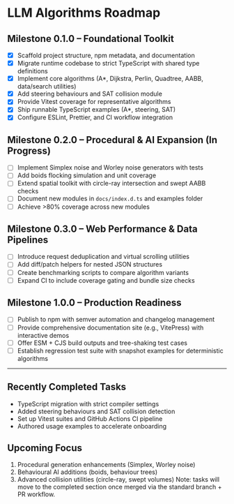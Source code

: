 # LLM Algorithms Roadmap

## Milestone 0.1.0 – Foundational Toolkit
- [x] Scaffold project structure, npm metadata, and documentation
- [x] Migrate runtime codebase to strict TypeScript with shared type definitions
- [x] Implement core algorithms (A*, Dijkstra, Perlin, Quadtree, AABB, data/search utilities)
- [x] Add steering behaviours and SAT collision module
- [x] Provide Vitest coverage for representative algorithms
- [x] Ship runnable TypeScript examples (A*, steering, SAT)
- [x] Configure ESLint, Prettier, and CI workflow integration

## Milestone 0.2.0 – Procedural & AI Expansion (In Progress)
- [ ] Implement Simplex noise and Worley noise generators with tests
- [ ] Add boids flocking simulation and unit coverage
- [ ] Extend spatial toolkit with circle-ray intersection and swept AABB checks
- [ ] Document new modules in `docs/index.d.ts` and examples folder
- [ ] Achieve >80% coverage across new modules

## Milestone 0.3.0 – Web Performance & Data Pipelines
- [ ] Introduce request deduplication and virtual scrolling utilities
- [ ] Add diff/patch helpers for nested JSON structures
- [ ] Create benchmarking scripts to compare algorithm variants
- [ ] Expand CI to include coverage gating and bundle size checks

## Milestone 1.0.0 – Production Readiness
- [ ] Publish to npm with semver automation and changelog management
- [ ] Provide comprehensive documentation site (e.g., VitePress) with interactive demos
- [ ] Offer ESM + CJS build outputs and tree-shaking test cases
- [ ] Establish regression test suite with snapshot examples for deterministic algorithms

---

## Recently Completed Tasks
- TypeScript migration with strict compiler settings
- Added steering behaviours and SAT collision detection
- Set up Vitest suites and GitHub Actions CI pipeline
- Authored usage examples to accelerate onboarding

## Upcoming Focus
1. Procedural generation enhancements (Simplex, Worley noise)
2. Behavioural AI additions (boids, behaviour trees)
3. Advanced collision utilities (circle-ray, swept volumes)
Note: tasks will move to the completed section once merged via the standard branch + PR workflow.

